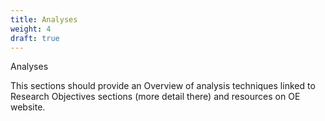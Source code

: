 ```yaml
---
title: Analyses
weight: 4
draft: true
---
```


Analyses

This sections should provide an Overview of analysis techniques linked to Research Objectives sections 
(more detail there) and resources on OE website. 
